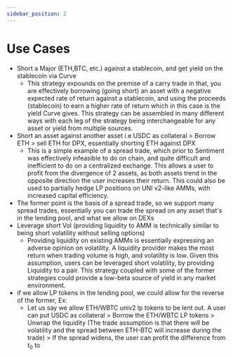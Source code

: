 ```yaml
---
sidebar_position: 2
---
```


# Use Cases

- Short a Major (ETH,BTC, etc.) against a stablecoin, and get yield on the 
    stablecoin via Curve
    - This strategy expounds on the premise of a carry trade in that, you are 
    effectively borrowing (going short) an asset with a negative expected rate 
    of return against a stablecoin, and using the proceeds (stablecoin) to earn 
    a higher rate of return which in this case is the yield Curve gives. This 
    strategy can be assembled in many different ways with each leg of the 
    strategy being interchangeable for any asset or yield from multiple sources.
- Short an asset against another asset i.e USDC as collateral > Borrow ETH > 
    sell ETH for DPX, essentially shorting ETH against DPX
    - This is a simple example of a spread trade, which prior to Sentiment was 
    effectively infeasible to do on chain, and quite difficult and inefficient 
    to do on a centralized exchange. This allows a user to profit from the 
    divergence of 2 assets, as both assets trend in the opposite direction the 
    user increases their return. This could also be used to partially hedge LP 
    positions on UNI v2-like AMMs, with increased capital efficiency.
- The former point is the basis of a spread trade, so we support many spread 
    trades, essentially you can trade the spread on any asset that's in the 
    lending pool, and what we allow on DEXs
- Leverage short Vol (providing liquidity to AMM is technically similar to 
    being short volatility without selling options)
    - Providing liquidity on existing AMMs is essentially expressing an adverse 
    opinion on volatility. A liquidity provider makes the most return when 
    trading volume is high, and volatility is low. Given this assumption, users 
    can be leveraged short volatility, by providing Liquidity to a pair. This 
    strategy coupled with some of the former strategies could provide a low-beta 
    source of yield in any market environment.
- if we allow LP tokens in the lending pool, we could allow for the reverse of 
    the former, Ex:
    - Let us say we allow ETH/WBTC univ2 lp tokens to be lent out. A user can 
    put USDC as collateral > Borrow the ETH/WBTC LP tokens > Unwrap the 
    liquidity (The trade assumption is that there will be volatility and the 
    spread between ETH-BTC will increase during the trade) > If the spread 
    widens, the user can profit the difference from $t_0$ to
